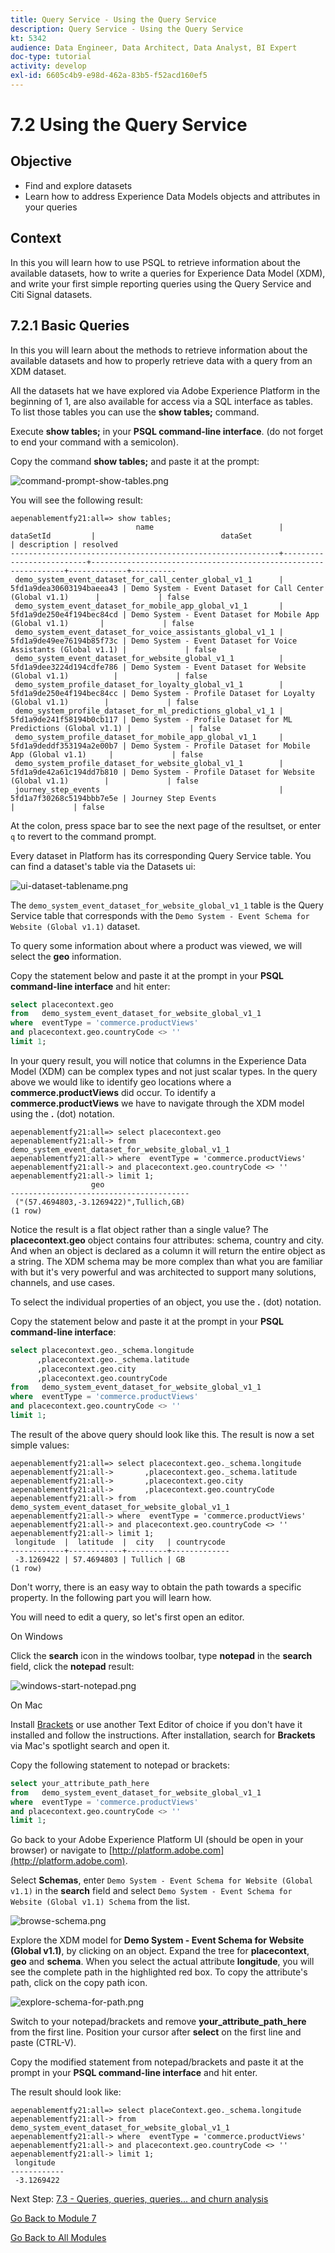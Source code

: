 ```yaml
---
title: Query Service - Using the Query Service
description: Query Service - Using the Query Service
kt: 5342
audience: Data Engineer, Data Architect, Data Analyst, BI Expert
doc-type: tutorial
activity: develop
exl-id: 6605c4b9-e98d-462a-83b5-f52acd160ef5
---
```

# 7.2 Using the Query Service

## Objective

- Find and explore datasets
- Learn how to address Experience Data Models objects and attributes in your queries

## Context

In this you will learn how to use PSQL to retrieve information about the available datasets, how to write a queries for Experience Data Model (XDM), and write your first simple reporting queries using the Query Service and Citi Signal datasets.

## 7.2.1 Basic Queries

In this you will learn about the methods to retrieve information about the available datasets and how to properly retrieve data with a query from an XDM dataset.

All the datasets hat we have explored via Adobe Experience Platform in the beginning of 1, are also available for access via a SQL interface as tables. To list those tables you can use the **show tables;** command.

Execute **show tables;** in your **PSQL command-line interface**. (do not forget to end your command with a semicolon).

Copy the command **show tables;** and paste it at the prompt:

![command-prompt-show-tables.png](./images/command-prompt-show-tables.png)

You will see the following result:

```text
aepenablementfy21:all=> show tables;
                            name                            |        dataSetId         |                            dataSet                             | description | resolved 
------------------------------------------------------------+--------------------------+----------------------------------------------------------------+-------------+----------
 demo_system_event_dataset_for_call_center_global_v1_1      | 5fd1a9dea30603194baeea43 | Demo System - Event Dataset for Call Center (Global v1.1)      |             | false
 demo_system_event_dataset_for_mobile_app_global_v1_1       | 5fd1a9de250e4f194bec84cd | Demo System - Event Dataset for Mobile App (Global v1.1)       |             | false
 demo_system_event_dataset_for_voice_assistants_global_v1_1 | 5fd1a9de49ee76194b85f73c | Demo System - Event Dataset for Voice Assistants (Global v1.1) |             | false
 demo_system_event_dataset_for_website_global_v1_1          | 5fd1a9dee3224d194cdfe786 | Demo System - Event Dataset for Website (Global v1.1)          |             | false
 demo_system_profile_dataset_for_loyalty_global_v1_1        | 5fd1a9de250e4f194bec84cc | Demo System - Profile Dataset for Loyalty (Global v1.1)        |             | false
 demo_system_profile_dataset_for_ml_predictions_global_v1_1 | 5fd1a9de241f58194b0cb117 | Demo System - Profile Dataset for ML Predictions (Global v1.1) |             | false
 demo_system_profile_dataset_for_mobile_app_global_v1_1     | 5fd1a9deddf353194a2e00b7 | Demo System - Profile Dataset for Mobile App (Global v1.1)     |             | false
 demo_system_profile_dataset_for_website_global_v1_1        | 5fd1a9de42a61c194dd7b810 | Demo System - Profile Dataset for Website (Global v1.1)        |             | false
 journey_step_events                                        | 5fd1a7f30268c5194bbb7e5e | Journey Step Events                                            |             | false
```

At the colon, press space bar to see the next page of the resultset, or enter `q` to revert to the command prompt.

Every dataset in Platform has its corresponding Query Service table. You can find a dataset's table via the Datasets ui:

![ui-dataset-tablename.png](./images/ui-dataset-tablename.png)

The `demo_system_event_dataset_for_website_global_v1_1` table is the Query Service table that corresponds with the `Demo System - Event Schema for Website (Global v1.1)` dataset.

To query some information about where a product was viewed, we will select the **geo** information.

Copy the statement below and paste it at the prompt in your **PSQL command-line interface** and hit enter:

```sql
select placecontext.geo
from   demo_system_event_dataset_for_website_global_v1_1
where  eventType = 'commerce.productViews'
and placecontext.geo.countryCode <> ''
limit 1;
```

In your query result, you will notice that columns in the Experience Data Model (XDM) can be complex types and not just scalar types. In the query above we would like to identify geo locations where a **commerce.productViews** did occur. To identify a **commerce.productViews** we have to navigate through the XDM model using the **.** (dot) notation.

```text
aepenablementfy21:all=> select placecontext.geo
aepenablementfy21:all-> from   demo_system_event_dataset_for_website_global_v1_1
aepenablementfy21:all-> where  eventType = 'commerce.productViews'
aepenablementfy21:all-> and placecontext.geo.countryCode <> ''
aepenablementfy21:all-> limit 1;
                  geo                   
----------------------------------------
 ("(57.4694803,-3.1269422)",Tullich,GB)
(1 row)
```

Notice the result is a flat object rather than a single value? The **placecontext.geo** object contains four attributes: schema, country and city. And when an object is declared as a column it will return the entire object as a string. The XDM schema may be more complex than what you are familiar with but it's very powerful and was architected to support many solutions, channels, and use cases.

To select the individual properties of an object, you use the **.** (dot) notation.

Copy the statement below and paste it at the prompt in your **PSQL command-line interface**:

```sql
select placecontext.geo._schema.longitude
      ,placecontext.geo._schema.latitude
      ,placecontext.geo.city
      ,placecontext.geo.countryCode
from   demo_system_event_dataset_for_website_global_v1_1
where  eventType = 'commerce.productViews'
and placecontext.geo.countryCode <> ''
limit 1;
```

The result of the above query should look like this.
The result is now a set simple values:

```text
aepenablementfy21:all=> select placecontext.geo._schema.longitude
aepenablementfy21:all->       ,placecontext.geo._schema.latitude
aepenablementfy21:all->       ,placecontext.geo.city
aepenablementfy21:all->       ,placecontext.geo.countryCode
aepenablementfy21:all-> from   demo_system_event_dataset_for_website_global_v1_1
aepenablementfy21:all-> where  eventType = 'commerce.productViews'
aepenablementfy21:all-> and placecontext.geo.countryCode <> ''
aepenablementfy21:all-> limit 1;
 longitude  |  latitude  |  city   | countrycode 
------------+------------+---------+-------------
 -3.1269422 | 57.4694803 | Tullich | GB
(1 row)
```

Don't worry, there is an easy way to obtain the path towards a specific property. In the following part you will learn how. 

You will need to edit a query, so let's first open an editor.

On Windows

Click the **search** icon in the windows toolbar, type **notepad** in the **search** field, click the **notepad** result:

![windows-start-notepad.png](./images/windows-start-notepad.png)

On Mac

Install [Brackets](https://github.com/adobe/brackets/releases/download/release-1.14/Brackets.Release.1.14.dmg) or use another Text Editor of choice if you don't have it installed and follow the instructions. After installation, search for **Brackets** via Mac's spotlight search and open it.

Copy the following statement to notepad or brackets:

```sql
select your_attribute_path_here
from   demo_system_event_dataset_for_website_global_v1_1
where  eventType = 'commerce.productViews'
and placecontext.geo.countryCode <> ''
limit 1;
```

Go back to your Adobe Experience Platform UI (should be open in your browser) or navigate to [http://platform.adobe.com](http://platform.adobe.com).

Select **Schemas**, enter `Demo System - Event Schema for Website (Global v1.1)` in the **search** field and select `Demo System - Event Schema for Website (Global v1.1) Schema` from the list.

![browse-schema.png](./images/browse-schema.png)

Explore the XDM model for **Demo System - Event Schema for Website (Global v1.1)**, by clicking on an object. Expand the tree for **placecontext**, **geo** and **schema**. When you select the actual attribute **longitude**, you will see the complete path in the highlighted red box. To copy the attribute's path, click on the copy path icon.

![explore-schema-for-path.png](./images/explore-schema-for-path.png)

Switch to your notepad/brackets and remove **your_attribute_path_here** from the first line. Position your cursor after **select** on the first line and paste (CTRL-V). 

Copy the modified statement from notepad/brackets and paste it at the prompt in your **PSQL command-line interface** and hit enter.

The result should look like:

```text
aepenablementfy21:all=> select placeContext.geo._schema.longitude
aepenablementfy21:all-> from   demo_system_event_dataset_for_website_global_v1_1
aepenablementfy21:all-> where  eventType = 'commerce.productViews'
aepenablementfy21:all-> and placecontext.geo.countryCode <> ''
aepenablementfy21:all-> limit 1;
 longitude  
------------
 -3.1269422
```

Next Step: [7.3 - Queries, queries, queries...  and churn analysis](./ex3.md)

[Go Back to Module 7](./query-service.md)

[Go Back to All Modules](../../overview.md)
